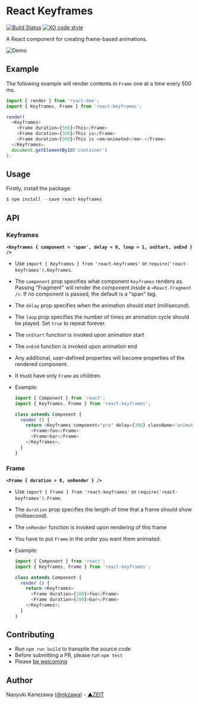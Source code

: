 # React Keyframes

[![Build Status](https://travis-ci.org/zeit/react-keyframes.svg?branch=master)](https://travis-ci.org/zeit/react-keyframes)
[![XO code style](https://img.shields.io/badge/code_style-XO-5ed9c7.svg)](https://github.com/sindresorhus/xo)

A React component for creating frame-based animations.

![Demo](https://cloud.githubusercontent.com/assets/775227/14613178/24789406-05d6-11e6-8411-6ee929ae3f3e.gif)

## Example

The following example will render contents in `Frame` one at a time every 500 ms.

```js
import { render } from 'react-dom';
import { Keyframes, Frame } from 'react-keyframes';

render(
  <Keyframes>
    <Frame duration={500}>This</Frame>
    <Frame duration={500}>This is</Frame>
    <Frame duration={500}>This is <em>animated</em>.</Frame>
  </Keyframes>,
  document.getElementById('container')
);
```

## Usage

Firstly, install the package:

```js
$ npm install --save react-keyframes
```

## API

### Keyframes
**`<Keyframes { component = 'span', delay = 0, loop = 1, onStart, onEnd } />`**

- Use `import { Keyframes } from 'react-keyframes'` or `require('react-keyframes').Keyframes`.
- The `component` prop specifies what component `Keyframes` renders as. Passing "Fragment" will render the component inside a `<React.Fragment />`. If no component is passed, the default is a "span" tag.
- The `delay` prop specifies when the animation should start (millisecond).
- The `loop` prop specifies the number of times an animation cycle should be played. Set `true` to repeat forever.
- The `onStart` function is invoked upon animation start
- The `onEnd` function is invoked upon animation end
- Any additional, user-defined properties will become properties of the rendered component.
- It must have only `Frame` as children.
- Example:

  ```js
  import { Component } from 'react';
  import { Keyframes, Frame } from 'react-keyframes';

  class extends Component {
    render () {
      return <Keyframes component="pre" delay={300} className="animation-test">
        <Frame>foo</Frame>
        <Frame>bar</Frame>
      </Keyframes>;
    }
  }
  ```

### Frame

**`<Frame { duration = 0, onRender } />`**

- Use `import { Frame } from 'react-keyframes'` or `require('react-keyframes').Frame`.
- The `duration` prop specifies the length of time that a frame should show (millisecond).
- The `onRender` function is invoked upon rendering of this frame
- You have to put `Frame` in the order you want them animated.
- Example:

  ```js
  import { Component } from 'react';
  import { Keyframes, Frame } from 'react-keyframes';

  class extends Component {
    render () {
      return <Keyframes>
        <Frame duration={100}>foo</Frame>
        <Frame duration={200}>bar</Frame>
      </Keyframes>;
    }
  }
  ```

## Contributing

- Run `npm run build` to transpile the source code
- Before submitting a PR, please run `npm test`
- Please [be welcoming](http://contributor-covenant.org/)

## Author

Naoyuki Kanezawa ([@nkzawa](https://twitter.com/nkzawa)) - [▲ZEIT](https://zeit.co)

